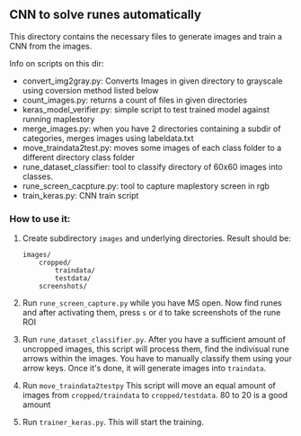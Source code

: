 ## CNN to solve runes automatically
This directory contains the necessary files to generate images and train a CNN from the images.

Info on scripts on this dir:
* convert_img2gray.py: Converts Images in given directory to grayscale using coversion method listed below
* count_images.py: returns a count of files in given directories
* keras_model_verifier.py: simple script to test trained model against running maplestory
* merge_images.py: when you have 2 directories containing a subdir of categories, merges images using labeldata.txt
* move_traindata2test.py: moves some images of each class folder to a different directory class folder
* rune_dataset_classifier: tool to classify directory of 60x60 images into classes.
* rune_screen_cacpture.py: tool to capture maplestory screen in rgb
* train_keras.py: CNN train script

### How to use it:
1. Create subdirectory `images` and underlying directories. Result should be:
    ```
    images/
        cropped/
            traindata/
            testdata/
        screenshots/
   ```
   
2. Run `rune_screen_capture.py` while you have MS open. Now find runes and after activating them, press `s` or `d` to take screenshots of the rune ROI
3. Run `rune_dataset_classifier.py`. After you have a sufficient amount of uncropped images, this script will process them, find the indivisual rune arrows within the images.
    You have to manually classify them using your arrow keys. Once it's done, it will generate images into `traindata`.
4. Run `move_traindata2testpy` This script will move an equal amount of images from `cropped/traindata` to `cropped/testdata`. 80 to 20
    is a good amount
5. Run `trainer_keras.py`. This will start the training.
